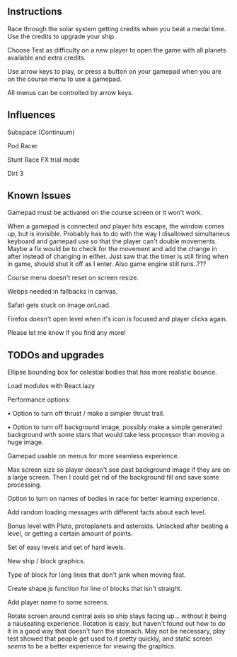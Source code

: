 ## Instructions

Race through the solar system getting credits when you beat a medal time. Use the credits to upgrade your ship.

Choose Test as difficulty on a new player to open the game with all planets available and extra credits.

Use arrow keys to play, or press a button on your gamepad when you are on the course menu to use a gamepad.

All menus can be controlled by arrow keys.

## Influences

Subspace (Continuum)

Pod Racer

Stunt Race FX trial mode

Dirt 3

## Known Issues

Gamepad must be activated on the course screen or it won't work.

When a gamepad is connected and player hits escape, the window comes up, but is invisible. Probably has to do with the way I disallowed simultaneus keyboard and gamepad use so that the player can't double movements. Maybe a fix would be to check for the movement and add the change in after instead of changing in either.
Just saw that the timer is still firing when in game, should shut it off as I enter. Also game engine still runs..???

Course menu doesn't reset on screen resize.

Webps needed in fallbacks in canvas.

Safari gets stuck on image.onLoad.

Firefox doesn't open level when it's icon is focused and player clicks again.

Please let me know if you find any more!

## TODOs and upgrades

Ellipse bounding box for celestial bodies that has more realistic bounce.

Load modules with React.lazy

Performance options:

• Option to turn off thrust / make a simpler thrust trail.

• Option to turn off background image, possibly make a simple generated background with some stars that would take less processor than moving a huge image.

Gamepad usable on menus for more seamless experience.

Max screen size so player doesn't see past background image if they are on a large screen. Then I could get rid of the background fill and save some processing.

Option to turn on names of bodies in race for better learning experience.

Add random loading messages with different facts about each level.

Bonus level with Pluto, protoplanets and asteroids. Unlocked after beating a level, or getting a certain amount of points.

Set of easy levels and set of hard levels.

New ship / block graphics.

Type of block for long lines that don't jank when moving fast.

Create shape.js function for line of blocks that isn't straight.

Add player name to some screens.

Rotate screen around central axis so ship stays facing up... without it being a nauseating experience. Rotation is easy, but haven't found out how to do it in a good way that doesn't turn the stomach. May not be necessary, play test showed that people get used to it pretty quickly, and static screen _seems_ to be a better experience for viewing the graphics.
